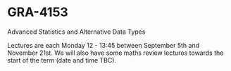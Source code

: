 # GRA-4153
Advanced Statistics and Alternative Data Types

Lectures are each Monday 12 - 13:45 between September 5th and November 
21st. We will also have some maths review lectures towards the start of 
the term (date and time TBC).
